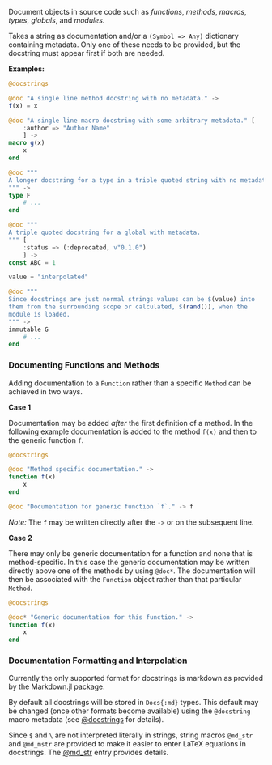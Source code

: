 Document objects in source code such as *functions*, *methods*, *macros*, *types*,
*globals*, and *modules*.

Takes a string as documentation and/or a `(Symbol => Any)` dictionary containing metadata.
Only one of these needs to be provided, but the docstring must appear first if both are
needed.

**Examples:**

```julia
@docstrings

@doc "A single line method docstring with no metadata." ->
f(x) = x

@doc "A single line macro docstring with some arbitrary metadata." [
    :author => "Author Name"
    ] ->
macro g(x)
    x
end

@doc """
A longer docstring for a type in a triple quoted string with no metadata.
""" ->
type F
    # ...
end

@doc """
A triple quoted docstring for a global with metadata.
""" [
    :status => (:deprecated, v"0.1.0")
    ] ->
const ABC = 1

value = "interpolated"

@doc """
Since docstrings are just normal strings values can be $(value) into
them from the surrounding scope or calculated, $(rand()), when the
module is loaded.
""" ->
immutable G
    # ...
end
```

### Documenting Functions and Methods

Adding documentation to a `Function` rather than a specific `Method` can
be achieved in two ways.

**Case 1**

Documentation may be added *after* the first definition of a method. In
the following example documentation is added to the method `f(x)`
and then to the generic function `f`.

```julia
@docstrings

@doc "Method specific documentation." ->
function f(x)
    x
end

@doc "Documentation for generic function `f`." -> f
```

*Note:* The `f` may be written directly after the `->` or on the subsequent line.

**Case 2**

There may only be generic documentation for a function and none that is
method-specific. In this case the generic documentation may be written
directly above one of the methods by using `@doc*`. The documentation
will then be associated with the `Function` object rather than that
particular `Method`.

```julia
@docstrings

@doc* "Generic documentation for this function." ->
function f(x)
    x
end
```

### Documentation Formatting and Interpolation

Currently the only supported format for docstrings is markdown as provided by the
Markdown.jl package.

By default all docstrings will be stored in `Docs{:md}` types. This default may be
changed (once other formats become available) using the `@docstring` macro metadata (see
[@docstrings](#@docstrings) for details).

Since `$` and `\` are not interpreted literally in strings, string macros `@md_str` and
`@md_mstr` are provided to make it easier to enter LaTeX equations in docstrings. The
[@md_str](#@md_str) entry provides details.
